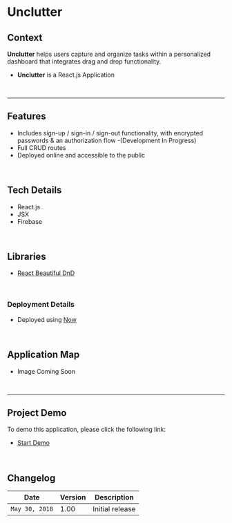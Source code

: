 # Unclutter

## Context

**Unclutter** helps users capture and organize tasks within a personalized dashboard that integrates drag and drop functionality.

* **Unclutter** is a React.js Application

&nbsp;

---



## Features

* Includes sign-up / sign-in / sign-out functionality, with encrypted passwords & an authorization flow -(Development In Progress)
* Full CRUD routes
* Deployed online and accessible to the public


&nbsp;


## Tech Details

* React.js
* JSX
* Firebase

&nbsp;



## Libraries

* [React Beautiful DnD](https://github.com/atlassian/react-beautiful-dnd)


&nbsp;



### Deployment Details

* Deployed using [Now](https://zeit.co/now)


&nbsp;




## Application Map

* Image Coming Soon

&nbsp;

---

## Project Demo

To demo this application, please click the following link:

* [Start Demo](https://unclutter-app.now.sh/)



&nbsp;




## Changelog

| Date | Version | Description |
| --- | --- | ---
| `May 30, 2018` | 1.00 | Initial release





&nbsp;
